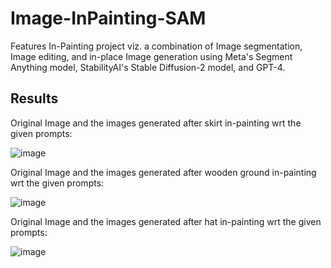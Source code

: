 # Image-InPainting-SAM
Features In-Painting project viz. a combination of Image segmentation, Image editing, and in-place Image generation using Meta's Segment Anything model, StabilityAI's Stable Diffusion-2 model, and GPT-4.


## Results

Original Image and the images generated after skirt in-painting wrt the given prompts:

![image](https://github.com/SARIT42/Image-InPainting-SAM/assets/77446629/284e4b50-e0f8-40a1-9864-23a77131bf8b)



Original Image and the images generated after wooden ground in-painting wrt the given prompts:


![image](https://github.com/SARIT42/Image-InPainting-SAM/assets/77446629/8591e115-4fdd-4cab-968d-1f428268dbd2)



Original Image and the images generated after hat in-painting wrt the given prompts:


![image](https://github.com/SARIT42/Image-InPainting-SAM/assets/77446629/e2b1d033-c675-4219-9f75-e845e07b0ef9)
